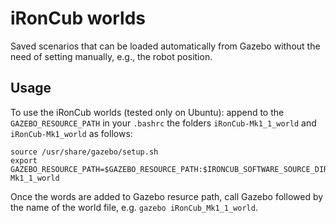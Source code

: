 # iRonCub worlds

Saved scenarios that can be loaded automatically from Gazebo without the need of setting manually, e.g., the robot position.

## Usage

To use the iRonCub worlds (tested only on Ubuntu): append to the `GAZEBO_RESOURCE_PATH` in your `.bashrc` the folders `iRonCub-Mk1_1_world` and `iRonCub-Mk1_world` as follows:

```
source /usr/share/gazebo/setup.sh
export GAZEBO_RESOURCE_PATH=$GAZEBO_RESOURCE_PATH:$IRONCUB_SOFTWARE_SOURCE_DIR/models/world/iRonCub-Mk1_1_world

```

Once the words are added to Gazebo resurce path, call Gazebo followed by the name of the world file, e.g. `gazebo iRonCub_Mk1_1_world`.
